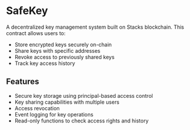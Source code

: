 # SafeKey

A decentralized key management system built on Stacks blockchain. This contract allows users to:

- Store encrypted keys securely on-chain
- Share keys with specific addresses
- Revoke access to previously shared keys
- Track key access history

## Features

- Secure key storage using principal-based access control
- Key sharing capabilities with multiple users
- Access revocation
- Event logging for key operations
- Read-only functions to check access rights and history